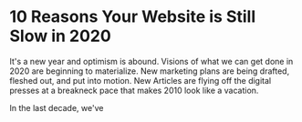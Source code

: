# 10 Reasons Your Website is Still Slow in 2020

It's a new year and optimism is abound. Visions of what we can get done in 2020 are beginning to materialize. New marketing plans are being drafted, fleshed out, and put into motion. New Articles are flying off the digital presses at a breakneck pace that makes 2010 look like a vacation.

In the last decade, we've 
<!--stackedit_data:
eyJoaXN0b3J5IjpbMTA1NDY5MTQzXX0=
-->